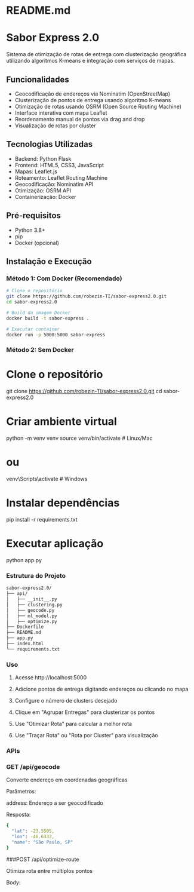 # README.md

# Sabor Express 2.0

Sistema de otimização de rotas de entrega com clusterização geográfica utilizando algoritmos K-means e integração com serviços de mapas.

## Funcionalidades

- Geocodificação de endereços via Nominatim (OpenStreetMap)
- Clusterização de pontos de entrega usando algoritmo K-means
- Otimização de rotas usando OSRM (Open Source Routing Machine)
- Interface interativa com mapa Leaflet
- Reordenamento manual de pontos via drag and drop
- Visualização de rotas por cluster

## Tecnologias Utilizadas

- Backend: Python Flask
- Frontend: HTML5, CSS3, JavaScript
- Mapas: Leaflet.js
- Roteamento: Leaflet Routing Machine
- Geocodificação: Nominatim API
- Otimização: OSRM API
- Containerização: Docker

## Pré-requisitos

- Python 3.8+
- pip
- Docker (opcional)

## Instalação e Execução

### Método 1: Com Docker (Recomendado)

```bash
# Clone o repositório
git clone https://github.com/robezin-TI/sabor-express2.0.git
cd sabor-express2.0

# Build da imagem Docker
docker build -t sabor-express .

# Executar container
docker run -p 5000:5000 sabor-express
```

### Método 2: Sem Docker

# Clone o repositório
git clone https://github.com/robezin-TI/sabor-express2.0.git
cd sabor-express2.0

# Criar ambiente virtual
python -m venv venv
source venv/bin/activate  # Linux/Mac
# ou
venv\Scripts\activate  # Windows

# Instalar dependências
pip install -r requirements.txt

# Executar aplicação
python app.py

### Estrutura do Projeto

```bash
sabor-express2.0/
├── api/
│   ├── __init__.py
│   ├── clustering.py
│   ├── geocode.py
│   ├── ml_model.py
│   ├── optimize.py
├── Dockerfile
├── README.md
├── app.py
├── index.html
└── requirements.txt
```

### Uso

1. Acesse http://localhost:5000
   
2. Adicione pontos de entrega digitando endereços ou clicando no mapa
  
3. Configure o número de clusters desejado
   
4. Clique em "Agrupar Entregas" para clusterizar os pontos
   
5. Use "Otimizar Rota" para calcular a melhor rota
    
6. Use "Traçar Rota" ou "Rota por Cluster" para visualização

### APIs

### GET /api/geocode

Converte endereço em coordenadas geográficas

Parâmetros:

address: Endereço a ser geocodificado

Resposta:

```bash
{
  "lat": -23.5505,
  "lon": -46.6333,
  "name": "São Paulo, SP"
}
```

###POST /api/optimize-route

Otimiza rota entre múltiplos pontos

Body:

